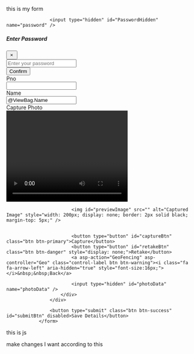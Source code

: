 this is my form                 
<form asp-action="UploadImage" method="post" id="form2">

                    <input type="hidden" id="PasswordHidden" name="password" />

<div class="modal fade" id="passwordModal" tabindex="-1" role="dialog">
  <div class="modal-dialog modal-dialog-centered">
    <div class="modal-content">
      <div class="modal-header">
        <h5 class="modal-title">Enter Password</h5>
        <button type="button" class="close btn btn-danger" data-dismiss="modal" style="padding:2px 9px 2px 8px;">&times;</button>
      </div>
      <div class="modal-body">
        <input type="password" id="PasswordInput" class="form-control" placeholder="Enter your password" />
      </div>
      <div class="modal-footer">
        <button type="button" id="confirmPasswordBtn" class="btn btn-success">Confirm</button>
      </div>
    </div>
  </div>
</div>
                    <div class="form-group row">
                        <div class="col-sm-1">
                            <label>Pno</label>
                        </div>
                        <div class="col-sm-3">
                            <input id="Pno" name="Pno" class="form-control" type="number" value="@ViewBag.Pno" oninput="javascript: if (this.value.length > this.maxLength) this.value = this.value.slice(0, this.maxLength);" maxlength="6" autocomplete="off" readonly/>
                        </div>
                        <div class="col-sm-1">
                            <label>Name</label>
                        </div>
                        <div class="col-sm-3">
                            <input id="Name" name="Name" class="form-control" value="@ViewBag.Name" readonly/>
                        </div>
                        <div class="col-sm-1">
                            <label>Capture Photo</label>
                        </div>
                        <div class="col-sm-3">
                            <video id="video" width="320" height="240" autoplay playsinline></video>
                            <canvas id="canvas" style="display:none;"></canvas>

                          
                            <img id="previewImage" src="" alt="Captured Image" style="width: 200px; display: none; border: 2px solid black; margin-top: 5px;" />

                           
                            <button type="button" id="captureBtn" class="btn btn-primary">Capture</button>
                            <button type="button" id="retakeBtn" class="btn btn-danger" style="display: none;">Retake</button>
                            <a asp-action="GeoFencing" asp-controller="Geo" class="control-label btn btn-warning"><i class="fa fa-arrow-left" aria-hidden="true" style="font-size:16px;"></i>&nbsp;&nbsp;Back</a>
                           
                            <input type="hidden" id="photoData" name="photoData" />
                        </div>
                    </div>

                    <button type="submit" class="btn btn-success" id="submitBtn" disabled>Save Details</button>
                </form>

this is js 
<script>
   document.getElementById("form2").addEventListener("submit", function (e) {
    e.preventDefault(); 
    var form = this;
    var pno = document.getElementById("Pno").value;

    fetch('/Geo/CheckIfExists?pno=' + pno)
        .then(res => res.json())
        .then(data => {
            if (data.exists) {
               
                $('#passwordModal').modal('show');
            } else {
               
                submitForm(form);
            }
        });
});

document.getElementById("confirmPasswordBtn").addEventListener("click", function () {
    var enteredPassword = document.getElementById("PasswordInput").value;
    document.getElementById("PasswordHidden").value = enteredPassword;

    $('#passwordModal').modal('hide');
    submitForm(document.getElementById("form2"));
});

function submitForm(form) {
    Swal.fire({
        title: "Uploading...",
        text: "Please wait while your image is being uploaded.",
        didOpen: () => {
            Swal.showLoading();
        },
        allowOutsideClick: false,
        allowEscapeKey: false
    });

    const formData = new FormData(form);

    fetch(form.action, {
        method: 'POST',
        body: formData
    })
        .then(response => {
            if (response.ok) {
                Swal.fire({
                    title: "Success!",
                    text: "Data Saved Successfully",
                    icon: "success",
                    confirmButtonText: "OK"
                });
            } else if (response.status === 401) {
                Swal.fire("Unauthorized", "Invalid password, update denied.", "error");
            } else {
                throw new Error("Upload failed.");
            }
        })
        .catch(error => {
            Swal.fire("Error", "There was an error uploading the image: " + error.message, "error");
        });
}

 </script>

make changes I want according to this 
